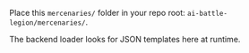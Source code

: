 Place this `mercenaries/` folder in your repo root: `ai-battle-legion/mercenaries/`.

The backend loader looks for JSON templates here at runtime.
